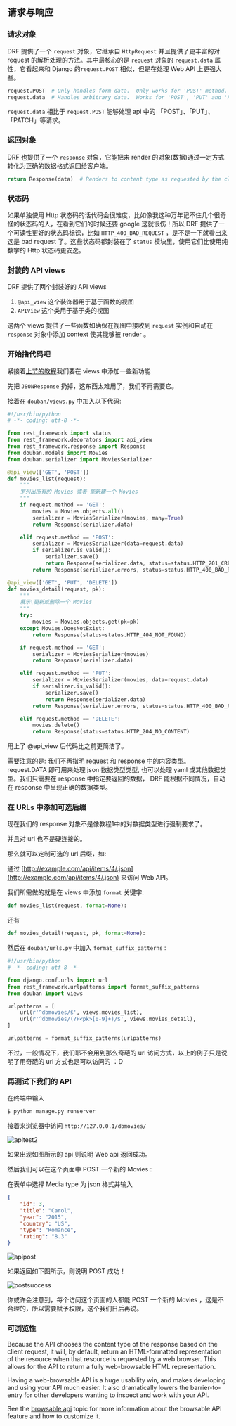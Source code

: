 ## 请求与响应

### 请求对象

DRF 提供了一个 ```request``` 对象，它继承自 ```HttpRequest``` 并且提供了更丰富的对 request 的解析处理的方法。其中最核心的是 ```request``` 对象的 ```request.data``` 属性，它看起来和 Django 的```request.POST``` 相似，但是在处理 Web API 上更强大些。 

```python
request.POST  # Only handles form data.  Only works for 'POST' method.
request.data  # Handles arbitrary data.  Works for 'POST', 'PUT' and 'PATCH' methods.
```

```request.data``` 相比于 ```request.POST``` 能够处理 api 中的 「POST」、「PUT」、「PATCH」等请求。

### 返回对象

DRF 也提供了一个 ```response``` 对象，它能把未 render 的对象(数据)通过一定方式转化为正确的数据格式返回给客户端。

```python
return Response(data)  # Renders to content type as requested by the client.
```

### 状态码

如果单独使用 Http 状态码的话代码会很难度，比如像我这种万年记不住几个很奇怪的状态码的人，在看到它们的时候还要 google 这就很伤！所以 DRF 提供了一个可读性更好的状态码标识，比如 `HTTP_400_BAD_REQUEST`  ，是不是一下就看出来这是 bad request 了。这些状态码都封装在了 ```status``` 模块里，使用它们比使用纯数字的 Http 状态码更安逸。

### 封装的 API views

DRF 提供了两个封装好的 API views

1.  `@api_view`  这个装饰器用于基于函数的视图 
2.  `APIView`  这个类用于基于类的视图

这两个 views 提供了一些函数如确保在视图中接收到 ```request``` 实例和自动在 ```response``` 对象中添加 context 使其能够被 render 。

### 开始撸代码吧

紧接着[上节的教程]()我们要在 views 中添加一些新功能

先把 ```JSONResponse``` 扔掉，这东西太难用了，我们不再需要它。

接着在 ```douban/views.py``` 中加入以下代码:

```python
#!/usr/bin/python
# -*- coding: utf-8 -*-

from rest_framework import status
from rest_framework.decorators import api_view
from rest_framework.response import Response
from douban.models import Movies
from douban.serializer import MoviesSerializer

@api_view(['GET', 'POST'])
def movies_list(request):
    """
    罗列出所有的 Movies 或者 能新建一个 Movies
    """
    if request.method == 'GET':
        movies = Movies.objects.all()
        serializer = MoviesSerializer(movies, many=True)
        return Response(serializer.data)

    elif request.method == 'POST':
        serializer = MoviesSerializer(data=request.data)
        if serializer.is_valid():
            serializer.save()
            return Response(serializer.data, status=status.HTTP_201_CREATED)
        return Response(serializer.errors, status=status.HTTP_400_BAD_REQUEST)

@api_view(['GET', 'PUT', 'DELETE'])
def movies_detail(request, pk):
    """
    展示\更新或删除一个 Movies
    """
    try:
        movies = Movies.objects.get(pk=pk)
    except Movies.DoesNotExist:
        return Response(status=status.HTTP_404_NOT_FOUND)

    if request.method == 'GET':
        serializer = MoviesSerializer(movies)
        return Response(serializer.data)

    elif request.method == 'PUT':
        serializer = MoviesSerializer(movies, data=request.data)
        if serializer.is_valid():
            serializer.save()
            return Response(serializer.data)
        return Response(serializer.errors, status=status.HTTP_400_BAD_REQUEST)

    elif request.method == 'DELETE':
        movies.delete()
        return Response(status=status.HTTP_204_NO_CONTENT)
```

用上了 @api_view 后代码比之前更简洁了。

需要注意的是: 我们不再指明 request 和 response 中的内容类型。 request.DATA 即可用来处理 json 数据类型类型, 也可以处理 yaml 或其他数据类型。我们只需要在 response 中指定要返回的数据， DRF 能根据不同情况，自动在 response 中呈现正确的数据类型。

### 在 URLs 中添加可选后缀

现在我们的 response 对象不是像教程1中的对数据类型进行强制要求了。

并且对 url 也不是硬连接的。

那么就可以定制可选的 url 后缀，如: 

通过 [http://example.com/api/items/4/.json](http://example.com/api/items/4/.json) 来访问 Web API。

我们所需做的就是在 views 中添加 ```format``` 关键字: 

```python
def movies_list(request, format=None):
```

还有

```python
def movies_detail(request, pk, format=None):
```

然后在 ```douban/urls.py``` 中加入 ```format_suffix_patterns``` :

```python
#!/usr/bin/python
# -*- coding: utf-8 -*-

from django.conf.urls import url
from rest_framework.urlpatterns import format_suffix_patterns
from douban import views

urlpatterns = [
    url(r'^dbmovies/$', views.movies_list),
    url(r'^dbmovies/(?P<pk>[0-9]+)/$', views.movies_detail),
]

urlpatterns = format_suffix_patterns(urlpatterns)
```

不过，一般情况下，我们耶不会用到那么奇葩的 url 访问方式，以上的例子只是说明了用奇葩的 url 方式也是可以访问的 ：D 

### 再测试下我们的 API 

在终端中输入

```bash
$ python manage.py runserver
```

接着来浏览器中访问 ```http://127.0.0.1/dbmovies/``` 

![apitest2](http://7xse6j.com1.z0.glb.clouddn.com/apitest2.png)

如果出现如图所示的 api 则说明 Web api 返回成功。

然后我们可以在这个页面中 POST 一个新的 Movies :

在表单中选择 Media type 为 json 格式并输入

```json
{
    "id": 3,
    "title": "Carol",
    "year": "2015",
    "country": "US",
    "type": "Romance",
    "rating": "8.3"
}
```

![apipost](http://7xse6j.com1.z0.glb.clouddn.com/apitest3.png)

如果返回如下图所示，则说明 POST 成功！

![postsuccess](http://7xse6j.com1.z0.glb.clouddn.com/apitest4.png)

你或许会注意到，每个访问这个页面的人都能 POST 一个新的 Movies ，这是不合理的，所以需要赋予权限，这个我们日后再说。

### 可浏览性

Because the API chooses the content type of the response based on the client request, it will, by default, return an HTML-formatted representation of the resource when that resource is requested by a web browser. This allows for the API to return a fully web-browsable HTML representation.

Having a web-browsable API is a huge usability win, and makes developing and using your API much easier. It also dramatically lowers the barrier-to-entry for other developers wanting to inspect and work with your API.

See the [browsable api](http://www.django-rest-framework.org/topics/browsable-api/) topic for more information about the browsable API feature and how to customize it.

